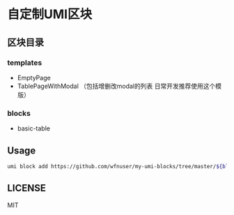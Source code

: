 # 自定制UMI区块

## 区块目录

### templates
* EmptyPage
* TablePageWithModal （包括增删改modal的列表 日常开发推荐使用这个模版）

### blocks
* basic-table

## Usage

```sh
umi block add https://github.com/wfnuser/my-umi-blocks/tree/master/${blockOrTemplate}/${blockName}
```

## LICENSE
MIT
